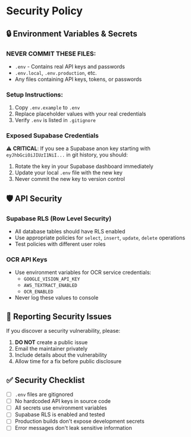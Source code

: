 # Security Policy

## 🔒 Environment Variables & Secrets

### NEVER COMMIT THESE FILES:
- `.env` - Contains real API keys and passwords
- `.env.local`, `.env.production`, etc.
- Any files containing API keys, tokens, or passwords

### Setup Instructions:
1. Copy `.env.example` to `.env`
2. Replace placeholder values with your real credentials
3. Verify `.env` is listed in `.gitignore`

### Exposed Supabase Credentials
⚠️ **CRITICAL**: If you see a Supabase anon key starting with `eyJhbGciOiJIUzI1NiI...` in git history, you should:
1. Rotate the key in your Supabase dashboard immediately
2. Update your local `.env` file with the new key
3. Never commit the new key to version control

## 🛡️ API Security

### Supabase RLS (Row Level Security)
- All database tables should have RLS enabled
- Use appropriate policies for `select`, `insert`, `update`, `delete` operations
- Test policies with different user roles

### OCR API Keys
- Use environment variables for OCR service credentials:
  - `GOOGLE_VISION_API_KEY`
  - `AWS_TEXTRACT_ENABLED`
  - `OCR_ENABLED`
- Never log these values to console

## 📝 Reporting Security Issues

If you discover a security vulnerability, please:
1. **DO NOT** create a public issue
2. Email the maintainer privately
3. Include details about the vulnerability
4. Allow time for a fix before public disclosure

## ✅ Security Checklist

- [ ] `.env` files are gitignored
- [ ] No hardcoded API keys in source code  
- [ ] All secrets use environment variables
- [ ] Supabase RLS is enabled and tested
- [ ] Production builds don't expose development secrets
- [ ] Error messages don't leak sensitive information